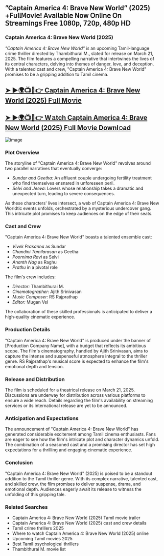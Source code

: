 ## ”Captain America 4: Brave New World” (𝟤𝟢𝟤𝟧) +𝖥𝗎𝗅𝗅𝖬𝗈𝗏𝗂𝖾! 𝖠𝗏𝖺𝗂𝗅𝖺𝖻𝗅𝖾 𝖭𝗈𝗐 𝖮𝗇𝗅𝗂𝗇𝖾 𝖮𝗇 𝖲𝗍𝗋𝖾𝖺𝗆𝗂𝗇𝗀𝗌 𝖥𝗋𝖾𝖾 𝟣𝟢𝟪𝟢𝗉, 𝟩𝟤𝟢𝗉, 𝟦𝟪𝟢𝗉 𝖧𝖣


<h3>Captain America 4: Brave New World (2025)</h3>

*"Captain America 4: Brave New World"* is an upcoming Tamil-language crime thriller directed by Thambithurai M., slated for release on March 21, 2025. The film features a compelling narrative that intertwines the lives of its central characters, delving into themes of danger, love, and deception. With a talented cast and crew, "Captain America 4: Brave New World" promises to be a gripping addition to Tamil cinema.  

##  [➤ ►🌍📺📱👉 Captain America 4: Brave New World (2025) F𝚞ll Mo𝚟ie](https://cutt.ly/ge7WEyNk)

## [➤ ►🌍📺📱👉 W𝚊tch Captain America 4: Brave New World (2025) F𝚞ll Mo𝚟ie Downl𝚘ad](https://cutt.ly/ge7WEyNk)

![image](https://image.tmdb.org/t/p/original/3nPDlMUEOLsJcdzSKsR6sKYBDEI.jpg)

### Plot Overview  
The storyline of "Captain America 4: Brave New World" revolves around two parallel narratives that eventually converge:  

- *Sundar and Geetha:* An affluent couple undergoing fertility treatment who find themselves ensnared in unforeseen peril.  
- *Selvi and Jeeva:* Lovers whose relationship takes a dramatic and unexpected turn, leading to severe consequences.  

As these characters' lives intersect, a web of Captain America 4: Brave New Worldtic events unfolds, orchestrated by a mysterious undercover gang. This intricate plot promises to keep audiences on the edge of their seats.  

### Cast and Crew  
"Captain America 4: Brave New World" boasts a talented ensemble cast:  

- *Vivek Prasanna* as Sundar  
- *Chandini Tamilarasan* as Geetha  
- *Poornima Ravi* as Selvi  
- *Ananth Nag* as Raghu  
- *Prathu* in a pivotal role  

The film's crew includes:  

- *Director:* Thambithurai M.  
- *Cinematographer:* Ajith Srinivasan  
- *Music Composer:* RS Rajprathap  
- *Editor:* Mugan Vel  

The collaboration of these skilled professionals is anticipated to deliver a high-quality cinematic experience.  

### Production Details  
"Captain America 4: Brave New World" is produced under the banner of [Production Company Name], with a budget that reflects its ambitious scope. The film's cinematography, handled by Ajith Srinivasan, aims to capture the intense and suspenseful atmosphere integral to the thriller genre. RS Rajprathap's musical score is expected to enhance the film's emotional depth and tension.  

### Release and Distribution  
The film is scheduled for a theatrical release on March 21, 2025. Discussions are underway for distribution across various platforms to ensure a wide reach. Details regarding the film's availability on streaming services or its international release are yet to be announced.  

### Anticipation and Expectations  
The announcement of "Captain America 4: Brave New World" has generated considerable excitement among Tamil cinema enthusiasts. Fans are eager to see how the film's intricate plot and character dynamics unfold. The combination of a seasoned cast and a promising director has set high expectations for a thrilling and engaging cinematic experience.  

### Conclusion  
"Captain America 4: Brave New World" (2025) is poised to be a standout addition to the Tamil thriller genre. With its complex narrative, talented cast, and skilled crew, the film promises to deliver suspense, drama, and emotional depth. Audiences eagerly await its release to witness the unfolding of this gripping tale.  

### Related Searches  
- Captain America 4: Brave New World (2025) Tamil movie trailer  
- Captain America 4: Brave New World (2025) cast and crew details  
- Tamil crime thrillers 2025  
- Where to watch Captain America 4: Brave New World (2025) online  
- Upcoming Tamil movies 2025  
- Best Tamil psychological thrillers  
- Thambithurai M. movie list
